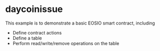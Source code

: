 # daycoinissue

This example is to demonstrate a basic EOSIO smart contract, including

- Define contract actions
- Define a table
- Perform read/write/remove operations on the table
